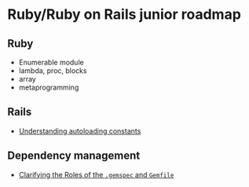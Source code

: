 # Ruby/Ruby on Rails junior roadmap

## Ruby
  - Enumerable module
  - lambda, proc, blocks
  - array
  - metaprogramming

## Rails
  - [Understanding autoloading constants](http://guides.rubyonrails.org/autoloading_and_reloading_constants.html)

## Dependency management
  - [Clarifying the Roles of the `.gemspec` and `Gemfile`](http://yehudakatz.com/2010/12/16/clarifying-the-roles-of-the-gemspec-and-gemfile)
